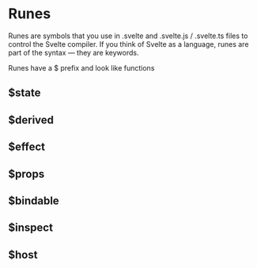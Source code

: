 # Runes

Runes are symbols that you use in .svelte and .svelte.js / .svelte.ts files to control the Svelte compiler. If you think of Svelte as a language, runes are part of the syntax — they are keywords.

Runes have a $ prefix and look like functions

## $state


## $derived


## $effect


## $props


## $bindable


## $inspect


## $host
